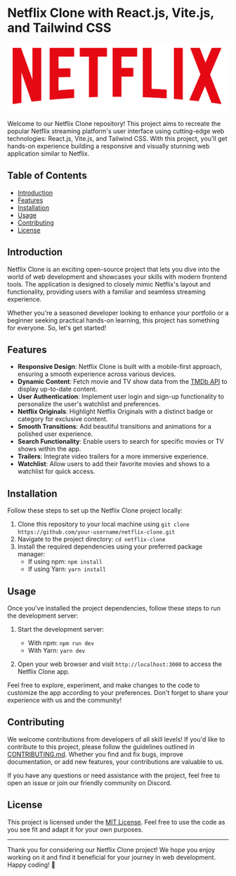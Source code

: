 # Netflix Clone with React.js, Vite.js, and Tailwind CSS

<p align="center" width="128px">
  <img src="https://github.com/AlviSoftwareDev/Netflix-Clone/blob/main/src/assets/netflix-logo.png" alt="Netflix Clone Logo">
</p>

Welcome to our Netflix Clone repository! This project aims to recreate the popular Netflix streaming platform's user interface using cutting-edge web technologies: React.js, Vite.js, and Tailwind CSS. With this project, you'll get hands-on experience building a responsive and visually stunning web application similar to Netflix.

## Table of Contents

- [Introduction](#introduction)
- [Features](#features)
- [Installation](#installation)
- [Usage](#usage)
- [Contributing](#contributing)
- [License](#license)

## Introduction

Netflix Clone is an exciting open-source project that lets you dive into the world of web development and showcases your skills with modern frontend tools. The application is designed to closely mimic Netflix's layout and functionality, providing users with a familiar and seamless streaming experience.

Whether you're a seasoned developer looking to enhance your portfolio or a beginner seeking practical hands-on learning, this project has something for everyone. So, let's get started!

## Features

- **Responsive Design**: Netflix Clone is built with a mobile-first approach, ensuring a smooth experience across various devices.
- **Dynamic Content**: Fetch movie and TV show data from the [TMDb API](https://www.themoviedb.org/documentation/api) to display up-to-date content.
- **User Authentication**: Implement user login and sign-up functionality to personalize the user's watchlist and preferences.
- **Netflix Originals**: Highlight Netflix Originals with a distinct badge or category for exclusive content.
- **Smooth Transitions**: Add beautiful transitions and animations for a polished user experience.
- **Search Functionality**: Enable users to search for specific movies or TV shows within the app.
- **Trailers**: Integrate video trailers for a more immersive experience.
- **Watchlist**: Allow users to add their favorite movies and shows to a watchlist for quick access.

## Installation

Follow these steps to set up the Netflix Clone project locally:

1. Clone this repository to your local machine using `git clone https://github.com/your-username/netflix-clone.git`
2. Navigate to the project directory: `cd netflix-clone`
3. Install the required dependencies using your preferred package manager:
   - If using npm: `npm install`
   - If using Yarn: `yarn install`

## Usage

Once you've installed the project dependencies, follow these steps to run the development server:

1. Start the development server:
   - With npm: `npm run dev`
   - With Yarn: `yarn dev`

2. Open your web browser and visit `http://localhost:3000` to access the Netflix Clone app.

Feel free to explore, experiment, and make changes to the code to customize the app according to your preferences. Don't forget to share your experience with us and the community!

## Contributing

We welcome contributions from developers of all skill levels! If you'd like to contribute to this project, please follow the guidelines outlined in [CONTRIBUTING.md](CONTRIBUTING.md). Whether you find and fix bugs, improve documentation, or add new features, your contributions are valuable to us.

If you have any questions or need assistance with the project, feel free to open an issue or join our friendly community on Discord.

## License

This project is licensed under the [MIT License](LICENSE). Feel free to use the code as you see fit and adapt it for your own purposes.

---

Thank you for considering our Netflix Clone project! We hope you enjoy working on it and find it beneficial for your journey in web development. Happy coding! 🚀
